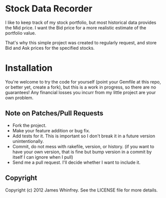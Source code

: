# Stock Data Recorder #

I like to keep track of my stock portfolio, but most historical data provides the Mid price. I want the Bid price for a more realistic estimate of the portfolio value.

That's why this simple project was created to regularly request, and store Bid and Ask prices for the specified stocks.

# Installation #

You're welcome to try the code for yourself (point your Gemfile at this repo, or better yet, create a fork), but this is a work in progress, so there are no guarantees! Any financial losses you incurr from my little project are your own problem.                               

## Note on Patches/Pull Requests
 
* Fork the project.
* Make your feature addition or bug fix.
* Add tests for it. This is important so I don't break it in a
  future version unintentionally.
* Commit, do not mess with rakefile, version, or history.
  (if you want to have your own version, that is fine but bump version in a commit by itself I can ignore when I pull)
* Send me a pull request. I'll decide whether I want to include it.

## Copyright

Copyright (c) 2012 James Whinfrey. See the LICENSE file for more details.